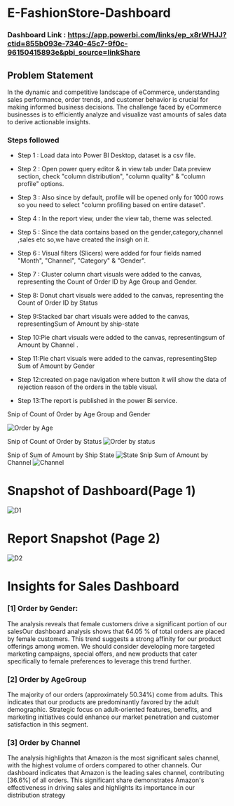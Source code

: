 


# E-FashionStore-Dashboard

### Dashboard Link : https://app.powerbi.com/links/ep_x8rWHJJ?ctid=855b093e-7340-45c7-9f0c-96150415893e&pbi_source=linkShare

## Problem Statement

In the dynamic and competitive landscape of eCommerce, understanding sales performance, order trends, and customer behavior is crucial for making informed business decisions. The challenge faced by eCommerce businesses is to efficiently analyze and visualize vast amounts of sales data to derive actionable insights.


### Steps followed 

- Step 1 : Load data into Power BI Desktop, dataset is a csv file.
- Step 2 : Open power query editor & in view tab under Data preview section, check "column distribution", "column quality" & "column profile" options.
- Step 3 : Also since by default, profile will be opened only for 1000 rows so you need to select "column profiling based on entire dataset". 
- Step 4 : In the report view, under the view tab, theme was selected.
- Step 5 : Since the data contains based on the gender,category,channel ,sales etc so,we have created the insigh on it.
- Step 6 : Visual filters (Slicers) were added for four fields named "Month", "Channel", "Category" & "Gender".
- Step 7 : Cluster column chart visuals were added to the canvas, representing  the Count of Order ID by Age Group and Gender.

- Step 8: Donut chart visuals were added to the canvas, representing  the Count of Order ID by Status
- Step 9:Stacked bar chart visuals were added to the canvas, representingSum of Amount by ship-state
- Step 10:Pie chart visuals were added to the canvas, representingsum of Amount by Channel .
- Step 11:Pie chart visuals were added to the canvas, representingStep Sum of Amount by Gender
- Step 12:created on page navigation where button it will show the data of rejection reason of the orders  in the table visual.
- Step 13:The report is published in the power Bi service.


 
Snip of Count of Order by Age Group and Gender

![Order by Age](https://github.com/user-attachments/assets/476911fd-ff64-4e5e-b880-f03b52ea8398)

        


Snip of Count of Order by Status
![Order by status](https://github.com/user-attachments/assets/fadc4a80-712a-4ca1-b537-10be0b089e74)

Snip of Sum of Amount by Ship State
![State](https://github.com/user-attachments/assets/ac1b008c-bdd4-4100-b05c-251b6faf4e45)
Snip Sum of Amount by Channel
![Channel](https://github.com/user-attachments/assets/4be6b822-1999-4f2f-96be-389804b6bef2)
 
# Snapshot of Dashboard(Page 1)

![D1](https://github.com/user-attachments/assets/274db823-c452-475c-bb00-915aeb57b04b)

 
 # Report Snapshot (Page 2)

 

![D2](https://github.com/user-attachments/assets/065ba363-3219-4ad8-b88c-58eac76eedf1)

# Insights for Sales Dashboard



### [1] Order by Gender:
The analysis reveals that female customers drive a significant portion of our salesOur dashboard analysis shows that 64.05 % of total orders are placed by female customers.
This trend suggests a strong affinity for our product offerings among women. We should consider developing more targeted marketing campaigns, special offers, and new products that cater specifically to female preferences to leverage this trend further.
   
### [2] Order by AgeGroup
The majority of our orders (approximately 50.34%) come from adults. This indicates that our products are predominantly favored by the adult demographic. Strategic focus on adult-oriented features, benefits, and marketing initiatives could enhance our market penetration and customer satisfaction in this segment.

    
  
  ### [3] Order by Channel
  
The analysis highlights that Amazon is the most significant sales channel, with the highest volume of orders compared to other channels.
Our dashboard indicates that Amazon is the leading sales channel, contributing [36.6%] of all orders. This significant share demonstrates Amazon's effectiveness in driving sales and highlights its importance in our distribution strategy
 
 
